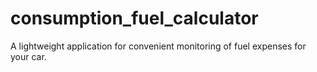 # consumption_fuel_calculator
A lightweight application for convenient monitoring of fuel expenses for your car.
